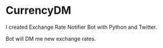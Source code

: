 # CurrencyDM

I created Exchange Rate Notifier Bot with Python and Twitter. 

Bot will DM me new exchange rates.

